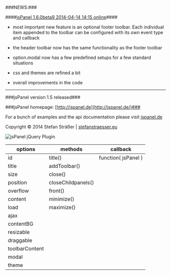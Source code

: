 ###NEWS:###

####[jsPanel 1.6.0beta9 2014-04-14 14:15 online](http://jspanel.de/beta/)####

+ most important new feature is an optional footer toolbar. Each individual item appended to the toolbar can be configured with its own event type and callback

+ the header toolbar now has the same functionality as the footer toolbar

+ option.modal now has a few predefined setups for a few standard situations

+ css and themes are refined a bit

+ overall improvements in the code

---

###jsPanel version 1.5 released###

###jsPanel homepage: [http://jspanel.de](http://jspanel.de/)###

For a bunch of examples and the api documentation please visit [jspanel.de](http://jspanel.de/)

Copyright &copy; 2014 Stefan Sträßer | [stefanstraesser.eu](http://stefanstraesser.eu)

![jsPanel jQuery Plugin](https://github.com/Flyer53/jsPanel/raw/master/jsPanel.jpg)

| options             | methods            | callback            |
| ------------------- | ------------------ | ------------------- |
| id                  | title()            | function( jsPanel ) |
| title               | addToolbar()       |                     |
| size                | close()            |                     |
| position            | closeChildpanels() |                     |
| overflow            | front()            |                     |
| content             | minimize()         |                     |
| load                | maximize()         |                     |
| ajax                |                    |                     |
| contentBG           |                    |                     |
| resizable           |                    |                     |
| draggable           |                    |                     |
| toolbarContent      |                    |                     |
| modal               |                    |                     |
| theme               |                    |                     |

